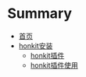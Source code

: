 # Summary

* [首页](README.md)
* [honkit安装](doc/honkit/安装.md)
    * [honkit插件](doc/honkit/插件.md)
    * [honkit插件使用](doc/honkit/插件使用.md)
